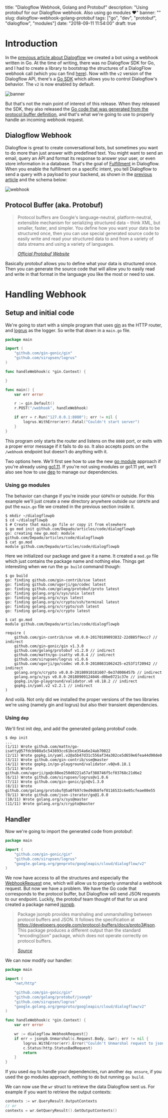 title: "Dialogflow Webhook, Golang and Protobuf"
description: "Using protobuf for our Dialogflow webhook. Also using go modules ♥"
banner: ""
slug: dialogflow-webhook-golang-protobuf
tags: ["go", "dev", "protobuf", "dialogflow", "modules"]
date: "2018-09-11 11:54:00"
draft: true

# Introduction

In the [previous article about Dialogflow](/post/dialogflow-golang-webhook) we 
created a bot using a webhook written in Go. At the time of writing, there was
no Dialogflow SDK for Go, and I had to create a library to bootstrap the 
structures of a DialogFlow webhook call (which you can find 
[here](https://github.com/leboncoin/dialogflow-go-webhook)). Now with the `v2`
version of the Dialogflow API, there's a 
[Go SDK](https://github.com/GoogleCloudPlatform/google-cloud-go/tree/master/dialogflow/apiv2)
which allows you to control Dialogflow's behavior. The `v2` is now enabled by
default.

![banner](/assets/dialogflow-protobuf/warning.png)

But that's not the main point of interest of this release. When they released
the SDK, they also released the 
[Go code that was generated from the protocol buffer definition](https://godoc.org/google.golang.org/genproto/googleapis/cloud/dialogflow/v2), 
and that's what we're going to use to properly handle an incoming webhook 
request.

## Dialogflow Webhook

Dialogflow is great to create conversational bots, but sometimes you want to do
more than just answer with predefined text. You might want to send an email, 
query an API and format its response to answer your user, or even store
information in a database. That's the goal of 
[Fulfillment](https://dialogflow.com/docs/fulfillment) in Dialogflow. When you
enable the fulfillment on a specific intent, you tell Dialogflow to send a query
with a payload to your backend, as shown in the 
[previous article](/post/dialogflow-golang-webhook#toc_4) and the schema below:

![webhook](/assets/dialogflow/global-flow.svg)

## Protocol Buffer (aka. Protobuf)

> Protocol buffers are Google's language-neutral, platform-neutral, extensible 
> mechanism for serializing structured data – think XML, but smaller, faster, 
> and simpler. You define how you want your data to be structured once, then you
> can use special generated source code to easily write and read your structured
> data to and from a variety of data streams and using a variety of languages.
> 
> <cite>[Official Protobuf Website](https://developers.google.com/protocol-buffers/)</cite>

Basically protobuf allows you to define what your data is structured once. 
Then you can generate the source code that will allow you to easily read and 
write in that format in the language you like the most or need to use.

# Handling Webhook

## Setup and initial code

We're going to start with a simple program that uses 
[gin](https://github.com/gin-gonic/gin) as the HTTP router, and 
[logrus](https://github.com/sirupsen/logrus) as the logger. So write that down
in a `main.go` file.

```go
package main

import (
	"github.com/gin-gonic/gin"
	"github.com/sirupsen/logrus"
)

func handleWebhook(c *gin.Context) {

}

func main() {
	var err error

	r := gin.Default()
	r.POST("/webhook", handleWebhook)

	if err = r.Run("127.0.0.1:8080"); err != nil {
		logrus.WithError(err).Fatal("Couldn't start server")
	}
}
```

This program only starts the router and listens on the `8080` port, or exits
with a proper error message if it fails to do so. It also accepts posts on the
`/webhook` endpoint but doesn't do anything with it.

Two options here. We'll first see how to use the new 
[go module](https://github.com/golang/go/wiki/Modules#go-111-modules) approach 
if you're already using [go1.11](https://blog.golang.org/go1.11). If you're not 
using modules or go1.11 yet, we'll also see how to use 
[dep](https://github.com/golang/dep) to manage our dependencies.


### Using go modules

The behavior can change if you're inside your `GOPATH` or outside. For this 
example we'll just create a new directory anywhere outside our `GOPATH` and put
the `main.go` file we created in the previous section inside it.

```
$ mkdir ~/dialogflowpb
$ cd ~/dialogflowpb
$ # Create that main.go file or copy it from elsewhere
$ go mod init github.com/Depado/articles/code/dialogflowpb
go: creating new go.mod: module github.com/Depado/articles/code/dialogflowpb
$ cat go.mod 
module github.com/Depado/articles/code/dialogflowpb
```

Here we initialized our package and gave it a name. It created a `mod.go` file
which just contains the package name and nothing else. Things get interesting
when we run the `go build` command though:

```
$ go build
go: finding github.com/gin-contrib/sse latest
go: finding github.com/ugorji/go/codec latest
go: finding github.com/golang/protobuf/proto latest
go: finding golang.org/x/sys/unix latest
go: finding golang.org/x/sys latest
go: finding golang.org/x/crypto/ssh/terminal latest
go: finding golang.org/x/crypto/ssh latest
go: finding golang.org/x/crypto latest

$ cat go.mod
module github.com/Depado/articles/code/dialogflowpb

require (
	github.com/gin-contrib/sse v0.0.0-20170109093832-22d885f9ecc7 // indirect
	github.com/gin-gonic/gin v1.3.0
	github.com/golang/protobuf v1.2.0 // indirect
	github.com/mattn/go-isatty v0.0.4 // indirect
	github.com/sirupsen/logrus v1.0.6
	github.com/ugorji/go/codec v0.0.0-20180831062425-e253f1f20942 // indirect
	golang.org/x/crypto v0.0.0-20180910181607-0e37d006457b // indirect
	golang.org/x/sys v0.0.0-20180909124046-d0be0721c37e // indirect
	gopkg.in/go-playground/validator.v8 v8.18.2 // indirect
	gopkg.in/yaml.v2 v2.2.1 // indirect
)
```

And voilà. Not only did we installed the proper versions of the two libraries
we're using (namely gin and logrus) but also their transient dependencies.

### Using `dep`

We'll first init dep, and add the generated golang protobuf code. 

```
$ dep init
...
(1/11) Wrote github.com/mattn/go-isatty@57fdcb988a5c543893cc61bce354a6e24ab70022
(2/11) Wrote gopkg.in/yaml.v2@a5b47d31c556af34a302ce5d659e6fea44d90de0
(3/11) Wrote github.com/gin-contrib/sse@master
(4/11) Wrote gopkg.in/go-playground/validator.v8@v8.18.1
(5/11) Wrote github.com/ugorji/go@c88ee250d0221a57af388746f5cf03768c21d6e2
(6/11) Wrote github.com/sirupsen/logrus@v1.0.6
(7/11) Wrote github.com/gin-gonic/gin@v1.3.0
(8/11) Wrote github.com/golang/protobuf@5a0f697c9ed9d68fef0116532c6e05cfeae00e55
(9/11) Wrote github.com/json-iterator/go@1.0.0
(10/11) Wrote golang.org/x/sys@master
(11/11) Wrote golang.org/x/crypto@master
```

## Handler

Now we're going to import the generated code from protobuf:

```go
package main

import (
	"github.com/gin-gonic/gin"
	"github.com/sirupsen/logrus"
	"google.golang.org/genproto/googleapis/cloud/dialogflow/v2"
)
```

We now have access to all the structures and especially the 
[WebhookRequest](https://godoc.org/google.golang.org/genproto/googleapis/cloud/dialogflow/v2#WebhookRequest)
one, which will allow us to properly unmarshal a webhook request. But now we 
have a problem. We have the Go code that corresponds to the protocol buffer, but 
Dialogflow will send JSON requests to our endpoint. Luckily, the protobuf team 
thought of that for us and created a package named 
[jsonpb](https://github.com/golang/protobuf/tree/master/jsonpb).

> Package jsonpb provides marshaling and unmarshalling between protocol buffers 
> and JSON. 
> It follows the specification at 
> https://developers.google.com/protocol-buffers/docs/proto3#json.
> This package produces a different output than the standard "encoding/json" 
> package, which does not operate correctly on protocol buffers.
>
> <cite>[Source](https://github.com/golang/protobuf/blob/master/jsonpb/jsonpb.go)</cite>

We can now modify our handler:

```go
package main

import (
	"net/http"

	"github.com/gin-gonic/gin"
	"github.com/golang/protobuf/jsonpb"
	"github.com/sirupsen/logrus"
	"google.golang.org/genproto/googleapis/cloud/dialogflow/v2"
)

func handleWebhook(c *gin.Context) {
	var err error

	wr := dialogflow.WebhookRequest{}
	if err = jsonpb.Unmarshal(c.Request.Body, &wr); err != nil {
		logrus.WithError(err).Error("Couldn't Unmarshal request to jsonpb")
		c.Status(http.StatusBadRequest)
		return
	}
}
```

If you used `dep` to handle your dependencies, run another `dep ensure`, if you
used the go modules approach, nothing to do but running `go build`.

We can now use the `wr` struct to retrieve the data Dialogflow sent us. For
example if you want to retrieve the output contexts:

```go 
contexts := wr.QueryResult.OutputContexts
// or
contexts = wr.GetQueryResult().GetOutputContexts()
```

